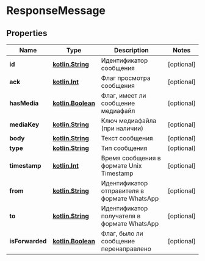 # ResponseMessage

## Properties
Name | Type | Description | Notes
------------ | ------------- | ------------- | -------------
**id** | [**kotlin.String**](.md) | Идентификатор сообщения |  [optional]
**ack** | [**kotlin.Int**](.md) | Флаг просмотра сообщения |  [optional]
**hasMedia** | [**kotlin.Boolean**](.md) | Флаг, имеет ли сообщение медиафайл |  [optional]
**mediaKey** | [**kotlin.String**](.md) | Ключ медиафайла (при наличии) |  [optional]
**body** | [**kotlin.String**](.md) | Текст сообщения |  [optional]
**type** | [**kotlin.String**](.md) | Тип сообщения |  [optional]
**timestamp** | [**kotlin.Int**](.md) | Время сообщения в формате Unix Timestamp |  [optional]
**from** | [**kotlin.String**](.md) | Идентификатор отправителя в формате WhatsApp |  [optional]
**to** | [**kotlin.String**](.md) | Идентификатор получателя в формате WhatsApp |  [optional]
**isForwarded** | [**kotlin.Boolean**](.md) | Флаг, было ли сообщение перенаправлено |  [optional]
